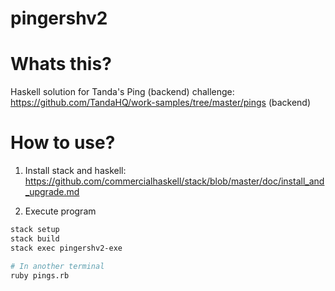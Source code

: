 # pingershv2

# Whats this?
Haskell solution for Tanda's Ping (backend) challenge: https://github.com/TandaHQ/work-samples/tree/master/pings (backend)

# How to use?
1. Install stack and haskell: https://github.com/commercialhaskell/stack/blob/master/doc/install_and_upgrade.md

2. Execute program
```bash
stack setup
stack build
stack exec pingershv2-exe

# In another terminal
ruby pings.rb
```
